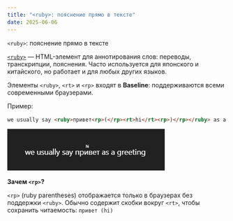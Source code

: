 ```yaml
---
title: "<ruby>: пояснение прямо в тексте"
date: 2025-06-06
---
```


`<ruby>`: пояснение прямо в тексте

[`<ruby>`](https://developer.mozilla.org/en-US/docs/Web/HTML/Reference/Elements/ruby) — HTML-элемент для аннотирования слов: переводы, транскрипции, пояснения.
Часто используется для японского и китайского, но работает и для любых других языков.

Элементы `<ruby>`, `<rt>` и `<rp>` входят в **Baseline**: поддерживаются всеми современными браузерами.

Пример:

```html
we usually say <ruby>привет<rp>(</rp><rt>hi</rt><rp>)</rp></ruby> as a greeting
```

![example](./images/ruby.png)

**Зачем `<rp>`?**

`<rp>` (ruby parentheses) отображается только в браузерах без поддержки `<ruby>`.
Обычно содержит скобки вокруг `<rt>`, чтобы сохранить читаемость: `привет (hi)`
